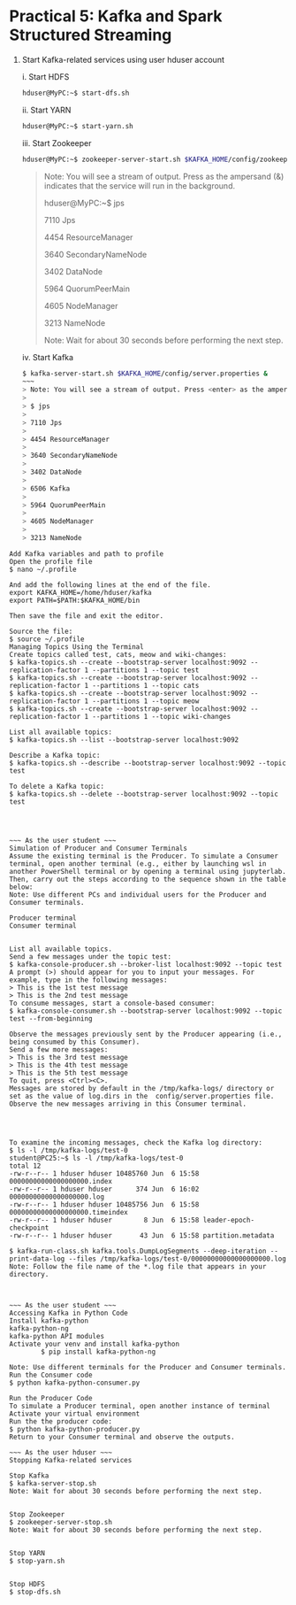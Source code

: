 # Practical 5: Kafka and Spark Structured Streaming

1. Start Kafka-related services using user hduser account

   i. Start HDFS
      ~~~bash
      hduser@MyPC:~$ start-dfs.sh
      ~~~

   ii. Start YARN
      ~~~~bash
      hduser@MyPC:~$ start-yarn.sh
      ~~~~

   iii. Start Zookeeper
      ~~~~bash
      hduser@MyPC:~$ zookeeper-server-start.sh $KAFKA_HOME/config/zookeeper.properties &
      ~~~~
      > Note: You will see a stream of output. Press <enter> as the ampersand (&) indicates that the service will run in the background.
      > 
      > hduser@MyPC:~$ jps
      >                                       
      > 7110 Jps
      > 
      > 4454 ResourceManager
      > 
      > 3640 SecondaryNameNode
      > 
      > 3402 DataNode
      > 
      > 5964 QuorumPeerMain
      > 
      > 4605 NodeManager
      > 
      > 3213 NameNode
      > 
      >Note: Wait for about 30 seconds before performing the next step.

   iv. Start Kafka
      ~~~~bash
      $ kafka-server-start.sh $KAFKA_HOME/config/server.properties &
      ~~~
      > Note: You will see a stream of output. Press <enter> as the ampersand (&) indicates that the service will run in the background.
      >
      > $ jps
      >
      > 7110 Jps
      >
      > 4454 ResourceManager
      >
      > 3640 SecondaryNameNode
      >
      > 3402 DataNode
      >
      > 6506 Kafka
      >
      > 5964 QuorumPeerMain
      >
      > 4605 NodeManager
      >
      > 3213 NameNode  

~~~ As the user student ~~~ 
Add Kafka variables and path to profile
Open the profile file
$ nano ~/.profile

And add the following lines at the end of the file.
export KAFKA_HOME=/home/hduser/kafka
export PATH=$PATH:$KAFKA_HOME/bin

Then save the file and exit the editor.

Source the file:
$ source ~/.profile
Managing Topics Using the Terminal
Create topics called test, cats, meow and wiki-changes:
$ kafka-topics.sh --create --bootstrap-server localhost:9092 --replication-factor 1 --partitions 1 --topic test
$ kafka-topics.sh --create --bootstrap-server localhost:9092 --replication-factor 1 --partitions 1 --topic cats
$ kafka-topics.sh --create --bootstrap-server localhost:9092 --replication-factor 1 --partitions 1 --topic meow
$ kafka-topics.sh --create --bootstrap-server localhost:9092 --replication-factor 1 --partitions 1 --topic wiki-changes

List all available topics:
$ kafka-topics.sh --list --bootstrap-server localhost:9092

Describe a Kafka topic:
$ kafka-topics.sh --describe --bootstrap-server localhost:9092 --topic test

To delete a Kafka topic:
$ kafka-topics.sh --delete --bootstrap-server localhost:9092 --topic test




~~~ As the user student ~~~ 
Simulation of Producer and Consumer Terminals
Assume the existing terminal is the Producer. To simulate a Consumer terminal, open another terminal (e.g., either by launching wsl in another PowerShell terminal or by opening a terminal using jupyterlab. Then, carry out the steps according to the sequence shown in the table below:
Note: Use different PCs and individual users for the Producer and Consumer terminals.

Producer terminal
Consumer terminal


List all available topics.
Send a few messages under the topic test:
$ kafka-console-producer.sh --broker-list localhost:9092 --topic test
A prompt (>) should appear for you to input your messages. For example, type in the following messages:
> This is the 1st test message
> This is the 2nd test message
To consume messages, start a console-based consumer:
$ kafka-console-consumer.sh --bootstrap-server localhost:9092 --topic test --from-beginning

Observe the messages previously sent by the Producer appearing (i.e., being consumed by this Consumer).
Send a few more messages:
> This is the 3rd test message
> This is the 4th test message 
> This is the 5th test message 
To quit, press <Ctrl><C>.
Messages are stored by default in the /tmp/kafka-logs/ directory or set as the value of log.dirs in the  config/server.properties file.
Observe the new messages arriving in this Consumer terminal.




To examine the incoming messages, check the Kafka log directory:
$ ls -l /tmp/kafka-logs/test-0
student@PC25:~$ ls -l /tmp/kafka-logs/test-0
total 12
-rw-r--r-- 1 hduser hduser 10485760 Jun  6 15:58 00000000000000000000.index
-rw-r--r-- 1 hduser hduser      374 Jun  6 16:02 00000000000000000000.log
-rw-r--r-- 1 hduser hduser 10485756 Jun  6 15:58 00000000000000000000.timeindex
-rw-r--r-- 1 hduser hduser        8 Jun  6 15:58 leader-epoch-checkpoint
-rw-r--r-- 1 hduser hduser       43 Jun  6 15:58 partition.metadata

$ kafka-run-class.sh kafka.tools.DumpLogSegments --deep-iteration --print-data-log --files /tmp/kafka-logs/test-0/00000000000000000000.log
Note: Follow the file name of the *.log file that appears in your directory.



~~~ As the user student ~~~ 
Accessing Kafka in Python Code
Install kafka-python 
kafka-python-ng
kafka-python API modules
Activate your venv and install kafka-python
 		$ pip install kafka-python-ng

Note: Use different terminals for the Producer and Consumer terminals.
Run the Consumer code
$ python kafka-python-consumer.py

Run the Producer Code
To simulate a Producer terminal, open another instance of terminal
Activate your virtual environment
Run the the producer code:
$ python kafka-python-producer.py
Return to your Consumer terminal and observe the outputs.

~~~ As the user hduser ~~~
Stopping Kafka-related services

Stop Kafka
$ kafka-server-stop.sh
Note: Wait for about 30 seconds before performing the next step.


Stop Zookeeper
$ zookeeper-server-stop.sh
Note: Wait for about 30 seconds before performing the next step.


Stop YARN
$ stop-yarn.sh


Stop HDFS
$ stop-dfs.sh
